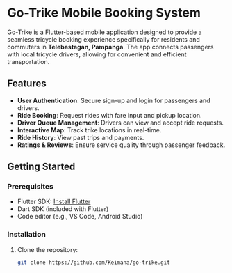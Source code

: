 # Go-Trike Mobile Booking System

Go-Trike is a Flutter-based mobile application designed to provide a seamless tricycle booking experience specifically for residents and commuters in **Telebastagan, Pampanga**. The app connects passengers with local tricycle drivers, allowing for convenient and efficient transportation.

## Features

- **User Authentication**: Secure sign-up and login for passengers and drivers.
- **Ride Booking**: Request rides with fare input and pickup location.
- **Driver Queue Management**: Drivers can view and accept ride requests.
- **Interactive Map**: Track trike locations in real-time.
- **Ride History**: View past trips and payments.
- **Ratings & Reviews**: Ensure service quality through passenger feedback.

## Getting Started

### Prerequisites
- Flutter SDK: [Install Flutter](https://docs.flutter.dev/get-started/install)
- Dart SDK (included with Flutter)
- Code editor (e.g., VS Code, Android Studio)

### Installation
1. Clone the repository:
   ```bash
   git clone https://github.com/Keimana/go-trike.git
